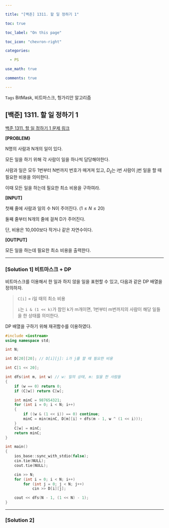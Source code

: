```yaml
---

title: "[백준] 1311. 할 일 정하기 1"

toc: true

toc_label: "On this page"

toc_icon: "chevron-right"

categories:

  - PS

use_math: true

comments: true

---
```


`Tags` BitMask, 비트마스크, 헝가리안 알고리즘

## [백준] 1311. 할 일 정하기 1

[백준 1311. 할 일 정하기 1 문제 링크](https://www.acmicpc.net/problem/1311)


**[PROBLEM}**

N명의 사람과 N개의 일이 있다.

모든 일을 하기 위해 각 사람이 일을 하나씩 담당해야한다.

사람과 일은 모두 1번부터 N번까지 번호가 매겨져 있고, $D_{ij}$는 i번 사람이 j번 일을 할 때 필요한 비용을 의미한다.

이때 모든 일을 하는데 필요한 최소 비용을 구하여라.

**[INPUT]**

첫째 줄에 사람과 일의 수 N이 주어진다. ($1 \leq N \leq 20$)

둘째 줄부터 N개의 줄에 걸쳐 D가 주어진다.

단, 비용은 10,000보다 작거나 같은 자연수이다.

**[OUTPUT]**

모든 일을 하는데 필요한 최소 비용을 출력한다.

---

### [Solution 1] 비트마스크 + DP

비트마스크를 이용해서 한 일과 하지 않을 일을 표현할 수 있고, 다음과 같은 DP 배열을 정의하자.

> `C[i]` = i일 때의 최소 비용
> 
> `i`는 `i & (1 << k)`가 참인 k가 m개이면, 1번부터 m번까지의 사람이 해당 일들을 한 상태를 의미한다.

DP 배열을 구하기 위해 재귀함수를 이용하였다.

```cpp
#include <iostream>
using namespace std;

int N;

int D[20][20]; // D[i][j]: i가 j를 할 때 필요한 비용

int C[1 << 20];

int dfs(int m, int w) // w: 일의 상태, m: 일을 한 사람들
{
	if (w == 0) return 0;
	if (C[w]) return C[w];

	int minC = 987654321;
	for (int i = 0; i < N; i++)
	{
		if ((w & (1 << i)) == 0) continue;
		minC = min(minC, D[m][i] + dfs(m - 1, w ^ (1 << i)));
	}
	C[w] = minC;
	return minC;
}

int main()
{
	ios_base::sync_with_stdio(false);
	cin.tie(NULL);
	cout.tie(NULL);

	cin >> N;
	for (int i = 0; i < N; i++)
		for (int j = 0; j < N; j++)
			cin >> D[i][j];

	cout << dfs(N - 1, (1 << N) - 1);
}
```

---

### [Solution 2] 

